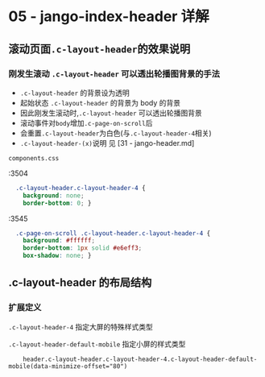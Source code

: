 # 05 - jango-index-header 详解

## 滚动页面`.c-layout-header`的效果说明

### 刚发生滚动 `.c-layout-header` 可以透出轮播图背景的手法

- `.c-layout-header` 的背景设为透明
- 起始状态 `.c-layout-header` 的背景为 body 的背景
- 因此刚发生滚动时,`.c-layout-header` 可以透出轮播图背景
- 滚动事件对`body`增加`.c-page-on-scroll`后
- 会重置`.c-layout-header`为白色(与`.c-layout-header-4`相关)
- `.c-layout-header-(x)`说明 见 [31 -  jango-header.md]


`components.css`

:3504

```css
  .c-layout-header.c-layout-header-4 {
    background: none;
    border-bottom: 0; }
```

:3545

```css
  .c-page-on-scroll .c-layout-header.c-layout-header-4 {
    background: #ffffff;
    border-bottom: 1px solid #e6eff3;
    box-shadow: none; }
```

## .c-layout-header 的布局结构

### 扩展定义

`.c-layout-header-4` 指定大屏的特殊样式类型

`.c-layout-header-default-mobile` 指定小屏的样式类型

```jade
	header.c-layout-header.c-layout-header-4.c-layout-header-default-mobile(data-minimize-offset="80")
```




